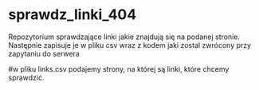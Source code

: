 # sprawdz_linki_404
Repozytorium sprawdzające linki jakie znajdują się na podanej stronie. Następnie zapisuje je w pliku csv wraz z kodem jaki zostal zwrócony przy zapytaniu do serwera

#w pliku links.csv podajemy strony, na której są linki, które chcemy sprawdzić.
